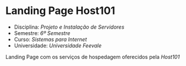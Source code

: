 # Landing Page Host101
* Disciplina: _Projeto e Instalação de Servidores_
* Semestre: _6º Semestre_
* Curso: _Sistemas para Internet_
* Universidade: _Universidade Feevale_

Landing Page com os serviços de hospedagem oferecidos pela *Host101*
